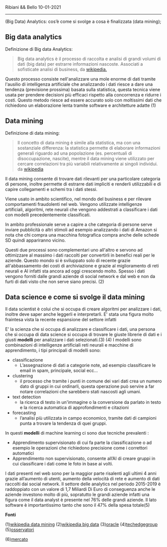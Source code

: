 Ribiani && Bello 10-01-2021

----

(Big Data) Analytics: cos’è come si svolge a cosa è finalizzata (data mining);

## Big data analytics

Definizione di Big data Analytics:

> Big data analytics è il processo di raccolta e analisi di grandi volumi di dati (big data) per estrarre informazioni nascoste. Associati a sofisticate analisi di business, da [wikipedia.](https://it.wikipedia.org/wiki/Big_data_analytics)

Questo processo consiste nell'analizzare una mole enorme di dati tramite l'ausilio di intelligenza artificiale che analizzando i dati riesce a  dare una tendenza (previsione prossima) basata sulla statistica, questa tecnica viene usata per prendere decisioni più efficaci rispetto alla concorrenza e ridurre i costi. Questo metodo riesce ad essere accurato solo con moltissimi dati che richiedono un elaborazione lenta tramite software e architetture adatte (1)

## Data mining

Definizione di data mining:

> Il concetto di data mining è simile alla statistica, ma con una sostanziale differenza: la statistica permette di elaborare informazioni generali riguardo ad una popolazione (es. percentuali di disoccupazione, nascite), mentre il data mining viene utilizzato per cercare correlazioni tra più variabili relativamente ai singoli individui. da [wikipedia](https://it.wikipedia.org/wiki/Data_mining)

Il data mining consente di trovare dati rilevanti per una particolare categoria di persone, inoltre permette di estrarre dati impliciti e renderli utilizzabili e di capire collegamenti e schemi tra i dati  stessi.

Viene usato in ambito scientifico, nel mondo del business e per rilevare comportamenti fraudolenti nel web. Vengono utilizzate intelligenze artificiali, algoritmi, rete neurali che vengono  addestrati a classificare i dati con modelli precedentemente classificati.

In ambito professionale serve a capire a che categoria di persone serve inviare pubblicità o altri stimoli ad esempio analizzando i dati di Amazon si nota che chi compra una macchina fotografica compra anche delle schede SD quindi appariranno vicino.

Questi due processi sono  complementari uno all'altro e servono ad ottimizzare al massimo i dati raccolti per convertirli in benefici reali per le aziende. Questo mondo si è sviluppato solo di recente grazie all'abbassamento dei costi di archiviazione e grazie al miglioramento di reti neurali e AI infatti sta ancora ad oggi crescendo molto. Spesso i dati vengono forniti dalle grandi aziende di social network e dal web e non da furti di dati visto che non serve siano precisi. (2)

## Data science e come si svolge il data mining

Il data scientist è colui che si occupa di creare algoritmi per analizzare i dati, inoltre deve saper anche leggerli e interpretarli. E' stata una figura molto fraintesa vista la recente espansione del settore infatti 


E’ la scienza che si occupa di analizzare e classificare i dati, una persona che si occupa di data science si occupa di trovare le giuste librerie di dati e i giusti **modelli** per analizzare i dati selezionati.(3)
(4) I modelli sono combinazioni  di intelligenze artificiali reti neurali e macchine di apprendimento, i tipi principali di modelli sono:

- classificazione
  - L’assegnazione di dati a categorie note, ad esempio classificare le email in spam, principale, social ecc...
- clustering
  - il processo che tramite i punti in comune dei vari dati crea un numero dato di gruppi in cui ordinarli, questa operazione può servire a far notare correlazioni che sarebbero stati nascosti agli umani.
- text detection
  - la ricerca di testo in un'immagine o la conversione da parlato in testo e la ricerca automatica di approfondimenti e citazioni
- forecasting
  - l’analisi  più utilizzata in campo economico, tramite dati di campioni punta a trovare la tendenza di quei gruppi.

In questi **modelli** di machine learning ci sono  due tecniche prevalenti :

- Apprendimento supervisionato di cui fa parte la classificazione o ad esempio le operazioni che richiedono precisione come i correttori automatici
- Apprendimento non supervisionato, consente all’AI di creare gruppi in cui classificare i dati come le foto in base ai volti.   

I dati  presenti  nel  web sono per la maggior parte risalenti agli ultimi 4 anni grazie all’aumento di utenti, aumento della velocità di rete e aumento di dati raccolti dai social network.
Il settore delle analytics nel periodo 2015-2019 è raddoppiato con un valore di 1,7 Miliardi Di Euro di conseguenza anche le aziende investono molto di più, sopratutto le grandi aziende infatti una figura come il data analyst è presente nel 76% delle grandi aziende.
Il lato software è importantissimo tanto che sono il 47% della spesa totale(5)

**Fonti**

(1)[wikipedia data mining](https://it.wikipedia.org/wiki/Data_minin)
(2)[wikipedia big data](https://it.wikipedia.org/wiki/Big_data_analytics)
(3)[oracle](https://www.oracle.com/it/data-science/what-is-data-science.html)
(4)[techedgegroup](https://www.techedgegroup.com/it/blog/il-processo-di-data-science-modelli-di-machine-learning-in-azione)
(5)[osservatori](https://www.osservatori.net/it/ricerche/comunicati-stampa/big-data-analytics-in-italia-un-mercato-da-1-7-miliardi-di-euro-plus23-rispetto-al-2018#:~:text=La%20diffusione%20del%20Data%20Scientist,su%20tre%20lo%20ha%20raddoppiato)

(6)[mercato](https://www3.microstrategy.com/it/resources/introductory-guides/data-mining-explained)
